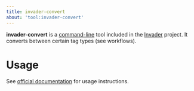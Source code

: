 ```yaml
---
title: invader-convert
about: 'tool:invader-convert'
---
```

**invader-convert** is a [command-line](~) tool included in the [Invader](~) project. It converts between certain tag types (see workflows).

# Usage
See [official documentation][docs] for usage instructions.

[docs]: https://github.com/SnowyMouse/invader#invader-convert
